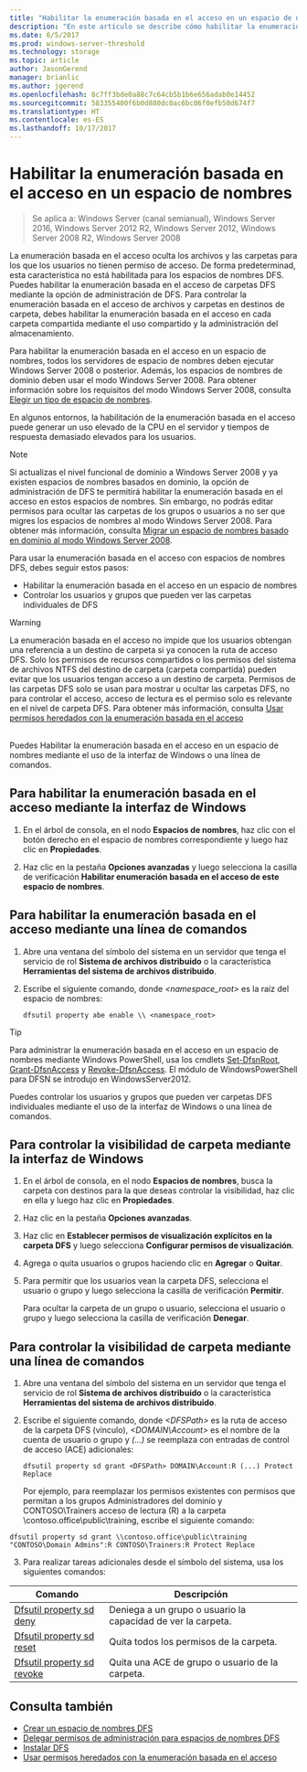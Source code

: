 ```yaml
---
title: "Habilitar la enumeración basada en el acceso en un espacio de nombres"
description: "En este artículo se describe cómo habilitar la enumeración basada en el acceso en un espacio de nombres."
ms.date: 6/5/2017
ms.prod: windows-server-threshold
ms.technology: storage
ms.topic: article
author: JasonGerend
manager: brianlic
ms.author: jgerend
ms.openlocfilehash: 8c7ff3bde0a88c7c64cb5b1b6e656adab0e14452
ms.sourcegitcommit: 583355400f6b0d880dc0ac6bc06f0efb50d674f7
ms.translationtype: HT
ms.contentlocale: es-ES
ms.lasthandoff: 10/17/2017
---
```

# <a name="enable-access-based-enumeration-on-a-namespace"></a>Habilitar la enumeración basada en el acceso en un espacio de nombres

> Se aplica a: Windows Server (canal semianual), Windows Server 2016, Windows Server 2012 R2, Windows Server 2012, Windows Server 2008 R2, Windows Server 2008

La enumeración basada en el acceso oculta los archivos y las carpetas para los que los usuarios no tienen permiso de acceso. De forma predeterminad, esta característica no está habilitada para los espacios de nombres DFS. Puedes habilitar la enumeración basada en el acceso de carpetas DFS mediante la opción de administración de DFS. Para controlar la enumeración basada en el acceso de archivos y carpetas en destinos de carpeta, debes habilitar la enumeración basada en el acceso en cada carpeta compartida mediante el uso compartido y la administración del almacenamiento.

Para habilitar la enumeración basada en el acceso en un espacio de nombres, todos los servidores de espacio de nombres deben ejecutar Windows Server 2008 o posterior. Además, los espacios de nombres de dominio deben usar el modo Windows Server 2008. Para obtener información sobre los requisitos del modo Windows Server 2008, consulta [Elegir un tipo de espacio de nombres](choose-a-namespace-type.md).

En algunos entornos, la habilitación de la enumeración basada en el acceso puede generar un uso elevado de la CPU en el servidor y tiempos de respuesta demasiado elevados para los usuarios.

> [!NOTE]
> Si actualizas el nivel funcional de dominio a Windows Server 2008 y ya existen espacios de nombres basados en dominio, la opción de administración de DFS te permitirá habilitar la enumeración basada en el acceso en estos espacios de nombres. Sin embargo, no podrás editar permisos para ocultar las carpetas de los grupos o usuarios a no ser que migres los espacios de nombres al modo Windows Server 2008. Para obtener más información, consulta [Migrar un espacio de nombres basado en dominio al modo Windows Server 2008](migrate-a-domain-based-namespace-to-windows-server-2008-mode.md).


Para usar la enumeración basada en el acceso con espacios de nombres DFS, debes seguir estos pasos:

-   Habilitar la enumeración basada en el acceso en un espacio de nombres
-   Controlar los usuarios y grupos que pueden ver las carpetas individuales de DFS


> [!WARNING]
> La enumeración basada en el acceso no impide que los usuarios obtengan una referencia a un destino de carpeta si ya conocen la ruta de acceso DFS. Solo los permisos de recursos compartidos o los permisos del sistema de archivos NTFS del destino de carpeta (carpeta compartida) pueden evitar que los usuarios tengan acceso a un destino de carpeta. Permisos de las carpetas DFS solo se usan para mostrar u ocultar las carpetas DFS, no para controlar el acceso, acceso de lectura es el permiso solo es relevante en el nivel de carpeta DFS. Para obtener más información, consulta [Usar permisos heredados con la enumeración basada en el acceso](https://technet.microsoft.com/library/dd834874(v=ws.11).aspx)

<br />
Puedes Habilitar la enumeración basada en el acceso en un espacio de nombres mediante el uso de la interfaz de Windows o una línea de comandos.

## <a name="to-enable-access-based-enumeration-by-using-the-windows-interface"></a>Para habilitar la enumeración basada en el acceso mediante la interfaz de Windows

1.  En el árbol de consola, en el nodo **Espacios de nombres**, haz clic con el botón derecho en el espacio de nombres correspondiente y luego haz clic en **Propiedades**.

2.  Haz clic en la pestaña **Opciones avanzadas** y luego selecciona la casilla de verificación **Habilitar enumeración basada en el acceso de este espacio de nombres**.

## <a name="to-enable-access-based-enumeration-by-using-a-command-line"></a>Para habilitar la enumeración basada en el acceso mediante una línea de comandos

1.  Abre una ventana del símbolo del sistema en un servidor que tenga el servicio de rol **Sistema de archivos distribuido** o la característica **Herramientas del sistema de archivos distribuido**.

2.  Escribe el siguiente comando, donde *<namespace\_root>* es la raíz del espacio de nombres:

    ```  
    dfsutil property abe enable \\ <namespace_root>
    ```

> [!TIP]
> Para administrar la enumeración basada en el acceso en un espacio de nombres mediante Windows PowerShell, usa los cmdlets [Set-DfsnRoot](https://technet.microsoft.com/library/jj884281.aspx), [Grant-DfsnAccess](https://technet.microsoft.com/library/jj884272.aspx) y [Revoke-DfsnAccess](https://technet.microsoft.com/library/jj884273.aspx). El módulo de WindowsPowerShell para DFSN se introdujo en WindowsServer2012.

Puedes controlar los usuarios y grupos que pueden ver carpetas DFS individuales mediante el uso de la interfaz de Windows o una línea de comandos.

## <a name="to-control-folder-visibility-by-using-the-windows-interface"></a>Para controlar la visibilidad de carpeta mediante la interfaz de Windows

1.  En el árbol de consola, en el nodo **Espacios de nombres**, busca la carpeta con destinos para la que deseas controlar la visibilidad, haz clic en ella y luego haz clic en **Propiedades**.

2.  Haz clic en la pestaña **Opciones avanzadas**.

3.  Haz clic en **Establecer permisos de visualización explícitos en la carpeta DFS** y luego selecciona **Configurar permisos de visualización**.

4.  Agrega o quita usuarios o grupos haciendo clic en **Agregar** o **Quitar**.

5.  Para permitir que los usuarios vean la carpeta DFS, selecciona el usuario o grupo y luego selecciona la casilla de verificación **Permitir**.

    Para ocultar la carpeta de un grupo o usuario, selecciona el usuario o grupo y luego selecciona la casilla de verificación **Denegar**.

## <a name="to-control-folder-visibility-by-using-a-command-line"></a>Para controlar la visibilidad de carpeta mediante una línea de comandos

1.  Abre una ventana del símbolo del sistema en un servidor que tenga el servicio de rol **Sistema de archivos distribuido** o la característica **Herramientas del sistema de archivos distribuido**.

2.  Escribe el siguiente comando, donde *&lt;DFSPath&gt;* es la ruta de acceso de la carpeta DFS (vínculo), *<DOMAIN\\Account>* es el nombre de la cuenta de usuario o grupo y *(...)* se reemplaza con entradas de control de acceso (ACE) adicionales:

    ```
    dfsutil property sd grant <DFSPath> DOMAIN\Account:R (...) Protect Replace
    ```

    Por ejemplo, para reemplazar los permisos existentes con permisos que permitan a los grupos Administradores del dominio y CONTOSO\\Trainers acceso de lectura (R) a la carpeta \\contoso.office\public\training, escribe el siguiente comando:

   ```
   dfsutil property sd grant \\contoso.office\public\training "CONTOSO\Domain Admins":R CONTOSO\Trainers:R Protect Replace 
   ```

3. Para realizar tareas adicionales desde el símbolo del sistema, usa los siguientes comandos:


| Comando | Descripción |
|---|---|
|[Dfsutil property sd deny](https://msdn.microsoft.com/library/dd759150(v=ws.11).aspx)|Deniega a un grupo o usuario la capacidad de ver la carpeta.|
|[Dfsutil property sd reset](https://msdn.microsoft.com/library/dd759150(v=ws.11).aspx) |Quita todos los permisos de la carpeta.|
|[Dfsutil property sd revoke](https://msdn.microsoft.com/library/dd759150(v=ws.11).aspx)| Quita una ACE de grupo o usuario de la carpeta. |

## <a name="see-also"></a>Consulta también

-   [Crear un espacio de nombres DFS](create-a-dfs-namespace.md)
-   [Delegar permisos de administración para espacios de nombres DFS](delegate-management-permissions-for-dfs-namespaces.md)
-   [Instalar DFS](https://technet.microsoft.com/library/cc731089(v=ws.11).aspx)
-   [Usar permisos heredados con la enumeración basada en el acceso](using-inherited-permissions-with-access-based-enumeration.md)